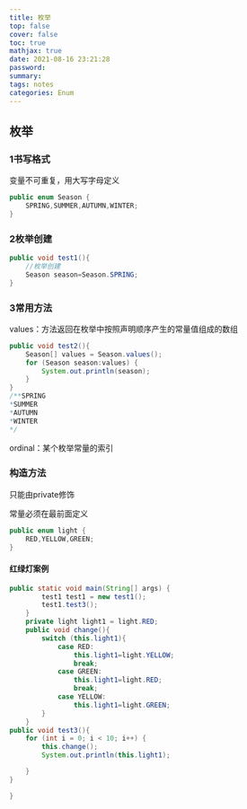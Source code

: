 ```yaml
---
title: 枚举
top: false
cover: false
toc: true
mathjax: true
date: 2021-08-16 23:21:28
password:
summary:
tags: notes
categories: Enum
---
```


## 枚举

### 1书写格式

变量不可重复，用大写字母定义

```java
public enum Season {
    SPRING,SUMMER,AUTUMN,WINTER;
}
```

### 2枚举创建 

```java
public void test1(){
    //枚举创建
    Season season=Season.SPRING;
}
```

### 3常用方法

values：方法返回在枚举中按照声明顺序产生的常量值组成的数组

```java
public void test2(){
    Season[] values = Season.values();
    for (Season season:values) {
        System.out.println(season);
    }
}
/**SPRING
*SUMMER
*AUTUMN
*WINTER
*/
```

ordinal：某个枚举常量的索引

### 构造方法

只能由private修饰

常量必须在最前面定义

```java
public enum light {
    RED,YELLOW,GREEN;
}
```

#### 红绿灯案例

```java
public static void main(String[] args) {
        test1 test1 = new test1();
        test1.test3();
    }
    private light light1 = light.RED;
    public void change(){
        switch (this.light1){
            case RED:
                this.light1=light.YELLOW;
                break;
            case GREEN:
                this.light1=light.RED;
                break;
            case YELLOW:
                this.light1=light.GREEN;
        }
    }
public void test3(){
    for (int i = 0; i < 10; i++) {
        this.change();
        System.out.println(this.light1);

    }
}

}
```

